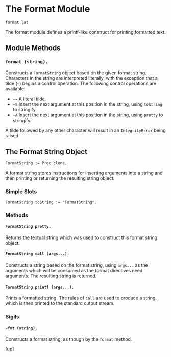 
# The Format Module

    format.lat

The format module defines a printf-like construct for printing
formatted text.

## Module Methods

### `format (string).`

Constructs a `FormatString` object based on the given format
string. Characters in the string are interpreted literally, with the
exception that a tilde (`~`) begins a control operation. The following
control operations are available.

 * `~~` A literal tilde.
 * `~S` Insert the next argument at this position in the string, using
   `toString` to stringify.
 * `~A` Insert the next argument at this position in the string, using
   `pretty` to stringify.

A tilde followed by any other character will result in an
`IntegrityError` being raised.

## The Format String Object

    FormatString := Proc clone.

A format string stores instructions for inserting arguments into a
string and then printing or returning the resulting string object.

### Simple Slots

    FormatString toString := "FormatString".

### Methods

#### `FormatString pretty.`

Returns the textual string which was used to construct this format
string object.

#### `FormatString call (args...).`

Constructs a string based on the format string, using `args...` as the
arguments which will be consumed as the format directives need
arguments. The resulting string is returned.

#### `FormatString printf (args...).`

Prints a formatted string. The rules of `call` are used to produce a
string, which is then printed to the standard output stream.

### Sigils

#### `~fmt (string).`

Constructs a format string, as though by the `format` method.

[[up](.)]
